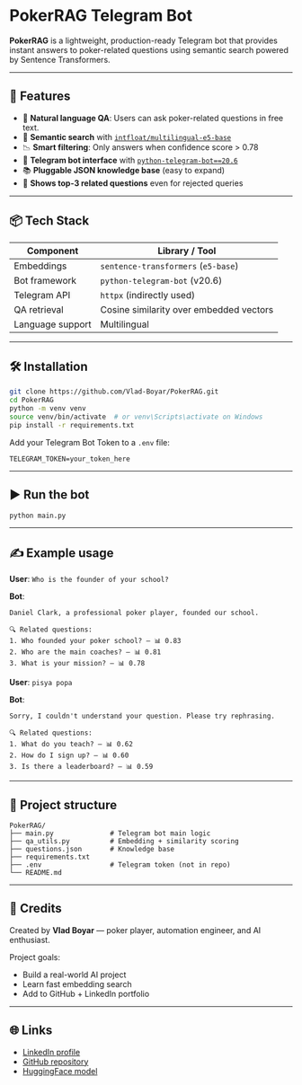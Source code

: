 # PokerRAG Telegram Bot

**PokerRAG** is a lightweight, production-ready Telegram bot that provides instant answers to poker-related questions using semantic search powered by Sentence Transformers.

---

## 🚀 Features

- 💬 **Natural language QA**: Users can ask poker-related questions in free text.
- 🧠 **Semantic search** with [`intfloat/multilingual-e5-base`](https://huggingface.co/intfloat/multilingual-e5-base)
- 📉 **Smart filtering**: Only answers when confidence score > 0.78
- 🤖 **Telegram bot interface** with [`python-telegram-bot==20.6`](https://docs.python-telegram-bot.org/en/stable/)
- 📚 **Pluggable JSON knowledge base** (easy to expand)
- 🧪 **Shows top-3 related questions** even for rejected queries

---

## 📦 Tech Stack

| Component        | Library / Tool                          |
| ---------------- | --------------------------------------- |
| Embeddings       | `sentence-transformers` (`e5-base`)     |
| Bot framework    | `python-telegram-bot` (v20.6)           |
| Telegram API     | `httpx` (indirectly used)               |
| QA retrieval     | Cosine similarity over embedded vectors |
| Language support | Multilingual                            |

---

## 🛠 Installation

```bash
git clone https://github.com/Vlad-Boyar/PokerRAG.git
cd PokerRAG
python -m venv venv
source venv/bin/activate  # or venv\Scripts\activate on Windows
pip install -r requirements.txt
```

Add your Telegram Bot Token to a `.env` file:

```
TELEGRAM_TOKEN=your_token_here
```

---

## ▶️ Run the bot

```bash
python main.py
```

---

## ✍️ Example usage

**User**: `Who is the founder of your school?`

**Bot**:

```
Daniel Clark, a professional poker player, founded our school.

🔍 Related questions:
1. Who founded your poker school? — 📊 0.83
2. Who are the main coaches? — 📊 0.81
3. What is your mission? — 📊 0.78
```

**User**: `pisya popa`

**Bot**:

```
Sorry, I couldn't understand your question. Please try rephrasing.

🔍 Related questions:
1. What do you teach? — 📊 0.62
2. How do I sign up? — 📊 0.60
3. Is there a leaderboard? — 📊 0.59
```

---

## 📁 Project structure

```
PokerRAG/
├── main.py              # Telegram bot main logic
├── qa_utils.py          # Embedding + similarity scoring
├── questions.json       # Knowledge base
├── requirements.txt
├── .env                 # Telegram token (not in repo)
└── README.md
```

---

## 🤝 Credits

Created by **Vlad Boyar** — poker player, automation engineer, and AI enthusiast.

Project goals:

- Build a real-world AI project
- Learn fast embedding search
- Add to GitHub + LinkedIn portfolio

---

## 🌐 Links

- [LinkedIn profile](https://www.linkedin.com/in/Vlad-Boyarin)
- [GitHub repository](https://github.com/Vlad-Boyar/PokerRAG)
- [HuggingFace model](https://huggingface.co/intfloat/multilingual-e5-base)
